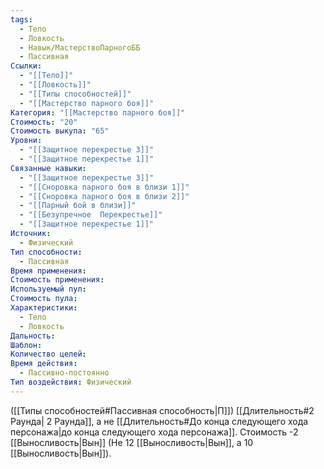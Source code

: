 ```yaml
---
tags:
  - Тело
  - Ловкость
  - Навык/МастерствоПарногоББ
  - Пассивная
Ссылки:
  - "[[Тело]]"
  - "[[Ловкость]]"
  - "[[Типы способностей]]"
  - "[[Мастерство парного боя]]"
Категория: "[[Мастерство парного боя]]"
Стоимость: "20"
Стоимость выкупа: "65"
Уровни:
  - "[[Защитное перекрестье 3]]"
  - "[[Защитное перекрестье 1]]"
Связанные навыки:
  - "[[Защитное перекрестье 3]]"
  - "[[Сноровка парного боя в близи 1]]"
  - "[[Сноровка парного боя в близи 2]]"
  - "[[Парный бой в близи]]"
  - "[[Безупречное  Перекрестье]]"
  - "[[Защитное перекрестье 1]]"
Источник:
  - Физический
Тип способности:
  - Пассивная
Время применения: 
Стоимость применения: 
Используемый пул: 
Стоимость пула: 
Характеристики:
  - Тело
  - Ловкость
Дальность: 
Шаблон: 
Количество целей: 
Время действия:
  - Пассивно-постоянно
Тип воздействия: Физический
---
```

([[Типы способностей#Пассивная способность|П]]) [[Длительность#2 Раунда| 2 Раунда]], а не [[Длительность#До конца следующего хода персонажа|до конца следующего хода персонажа]].
Стоимость -2 [[Выносливость|Вын]] (Не 12 [[Выносливость|Вын]], а 10 [[Выносливость|Вын]]).